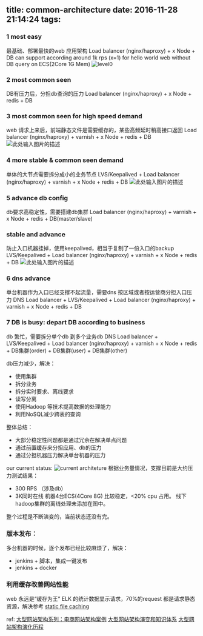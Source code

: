 title: common-architecture
date: 2016-11-28 21:14:24
tags:
---

### 1 most easy
最基础、部署最快的web 应用架构
Load balancer (nginx/haproxy) + x Node + DB
can support according around 1k rps (x=1) for hello world web without DB query
on ECS(2Core 1G Mem)
![level0][1]

### 2 most common seen
DB有压力后，分担db查询的压力
Load balancer (nginx/haproxy) + x Node + redis + DB


### 3 most common seen for high speed demand 
web 请求上来后，前端静态文件是需要缓存的，某些高频延时稍高接口返回
Load balancer (nginx/haproxy) + varnish + x Node + redis + DB
![此处输入图片的描述][2]

### 4 more stable & common seen demand
单体的大节点需要拆分成小的业务节点
LVS/Keepalived + Load balancer (nginx/haproxy) + varnish + x Node + redis + DB
![此处输入图片的描述][3]

### 5 advance db config
db要求高稳定性，需要搭建db集群
Load balancer (nginx/haproxy) + varnish + x Node + redis + DB(master/slave)


### stable and advance 
防止入口机器挂掉，使用keepalived，相当于复制了一份入口的backup
LVS/Keepalived + Load balancer (nginx/haproxy) + varnish + x Node + redis + DB
![此处输入图片的描述][4]

### 6 dns advance 
单台机器作为入口已经支撑不起流量，需要dns 按区域或者按运营商分担入口压力
DNS Load balancer + LVS/Keepalived + Load balancer (nginx/haproxy) + varnish + x Node + redis + DB

### 7 DB is busy: depart DB according to business
db 繁忙，需要拆分单个db 到多个业务db
DNS Load balancer + LVS/Keepalived + Load balancer (nginx/haproxy) + varnish + x Node + redis + DB集群(order) + DB集群(user) + DB集群(other)

db压力减少，解决：

 - 使用集群
 - 拆分业务
 - 拆分实时要求、离线要求
 - 读写分离
 - 使用Hadoop 等技术提高数据的处理能力
 - 利用NoSQL减少跨表的查询

整体总结：

 - 大部分稳定性问题都是通过冗余在解决单点问题
 - 通过前置缓存来分担应用、db的压力
 - 通过分担机器压力解决单台机器的压力
 

our current status:
![current architeture][5] 
根据业务量情况，支撑目前是大约压力测试结果：

 - 300 RPS （涉及db）
 - 3K同时在线
机器4台ECS(4Core 8G) 比较稳定，<20% cpu 占用。
线下hadoop集群的离线处理未添加在图中。

整个过程是不断演变的，当前状态还没有完。

### 版本发布：
多台机器的时候，逐个发布已经比较麻烦了，解决：

 - jenkins + 脚本，集成一键发布
 - jenkins + docker


### 利用缓存改善网站性能
web 永远是“缓存为王”
ELK 的统计数据显示请求，70%的request 都是请求静态资源，解决参考 [static file caching][6]




ref:
[大型网站架构系列：电商网站架构案例](http://blog.jobbole.com/97951/)
[大型网站架构演变和知识体系](http://www.blogjava.net/BlueDavy/archive/2008/09/03/226749.html)
[大型网站架构演化历程](http://www.hollischuang.com/archives/728)


  [1]: http://7xk67t.com1.z0.glb.clouddn.com/architecture-0.jpeg
  [2]: http://7xk67t.com1.z0.glb.clouddn.com/architecture-1.jpeg
  [3]: http://7xk67t.com1.z0.glb.clouddn.com/architecture-2.jpeg
  [4]: http://7xk67t.com1.z0.glb.clouddn.com/architecture-3.jpeg
  [5]: http://7xk67t.com1.z0.glb.clouddn.com/architecture.jpeg
  [6]: http://www.deng.io/2016/11/14/static-file-cache/
